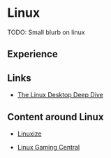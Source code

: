 # Linux

TODO: Small blurb on linux

## Experience

## Links

- [The Linux Desktop Deep Dive](https://dev.to/l04db4l4nc3r/the-linux-desktop-deep-dive-1jh3)

## Content around Linux

- [Linuxize](https://linuxize.com/)

- [Linux Gaming Central](https://linuxgamingcentral.com/)